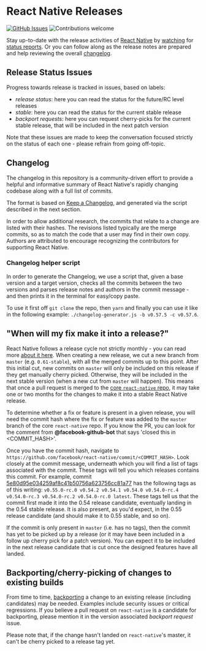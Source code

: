 # React Native Releases

[![GitHub Issues](https://img.shields.io/github/issues/react-native-community/releases.svg)](https://github.com/react-native-community/releases/issues) ![Contributions welcome](https://img.shields.io/badge/contributions-welcome-orange.svg)

Stay up-to-date with the release activities of [React Native](https://github.com/facebook/react-native/) by [watching](https://github.com/react-native-community/releases/subscription) for [status reports](https://github.com/react-native-community/releases/issues?q=is%3Aopen+is%3Aissue+label%3A%22release+status%22). Or you can follow along as the release notes are prepared and help reviewing the overall [changelog](https://github.com/react-native-community/releases/blob/master/CHANGELOG.md).

## Release Status Issues

Progress towards release is tracked in issues, based on labels:

- _release status_: here you can read the status for the future/RC level releases
- _stable_: here you can read the status for the current stable release
- _backport requests_: here you can request cherry-picks for the current stable release, that will be included in the next patch version

Note that these issues are made to keep the conversation focused strictly on the status of each one - please refrain from going off-topic.

## Changelog

The changelog in this repository is a community-driven effort to provide a helpful and informative summary of React Native's rapidly changing codebase along with a full list of commits.

The format is based on [Keep a Changelog](http://keepachangelog.com/en/1.0.0/), and generated via the script described in the next section.

In order to allow additional research, the commits that relate to a change are listed with their hashes. The revisions listed typically are the merge commits, so as to match the code that a user may find in their own copy. Authors are attributed to encourage recognizing the contributors for supporting React Native.

### Changelog helper script

In order to generate the Changelog, we use a script that, given a base version and a target version, checks all the commits between the two versions and parses release notes and authors in the commit message - and then prints it in the terminal for easy/copy paste.

To use it first off `git clone` the repo, then `yarn` and finally you can use it like in the following example: `./changelog-generator.js -b v0.57.5 -c v0.57.6`.

## "When will my fix make it into a release?"

React Native follows a release cycle not strictly monthly - you can read more [about it here](https://github.com/react-native-community/discussions-and-proposals/issues/17). When creating a new release, we cut a new branch from `master` (e.g. `0.61-stable`), with all the merged commits up to this point. After this initial cut, new commits on `master` will only be included on this release if they get manually cherry picked. Otherwise, they will be included in the next stable version (when a new cut from `master` will happen). This means that once a pull request is merged to the [core `react-native` repo](https://github.com/facebook/react-native), it may take one or two months for the changes to make it into a stable React Native release.

To determine whether a fix or feature is present in a given release, you will need the commit hash where the fix or feature was added to the `master` branch of the core `react-native` repo. If you know the PR, you can look for the comment from **@facebook-github-bot** that says 'closed this in <COMMIT_HASH>'.

Once you have the commit hash, navigate to `https://github.com/facebook/react-native/commit/<COMMIT_HASH>`. Look closely at the commit message, underneath which you will find a list of tags associated with the commit. These tags will tell you which releases contains this commit. For example, commit [5e80d95e034259af8c41b50756a623756cc81a77](https://github.com/facebook/react-native/commit/5e80d95e034259af8c41b50756a623756cc81a77) has the following tags as of this writing: `v0.55.0-rc.0 v0.54.2 v0.54.1 v0.54.0 v0.54.0-rc.4 v0.54.0-rc.3 v0.54.0-rc.2 v0.54.0-rc.0 latest`. These tags tell us that the commit first made it into the 0.54 release candidate, eventually landing in the 0.54 stable release. It is also present, as you'd expect, in the 0.55 release candidate (and should make it to 0.55 stable, and so on).

If the commit is only present in `master` (i.e. has no tags), then the commit has yet to be picked up by a release (or it may have been included in a follow up cherry pick for a patch version). You can expect it to be included in the next release candidate that is cut once the designed features have all landed.

## Backporting/cherry-picking of changes to existing builds

From time to time, [backporting](https://en.wikipedia.org/wiki/Backporting) a change to an existing release (including candidates) may be needed. Examples include security issues or critical regressions. If you believe a pull request on `react-native` is a candidate for backporting, please mention it in the version associated _backport request_ issue.

Please note that, if the change hasn't landed on `react-native`'s master, it can't be cherry picked to a release tag yet.
